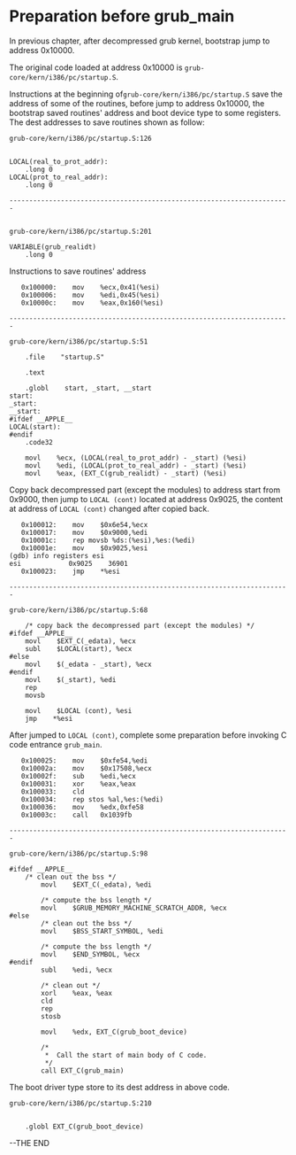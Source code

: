 # Preparation before grub\_main

In previous chapter, after decompressed grub kernel, bootstrap jump to address 0x10000.

The original code loaded at address 0x10000 is `grub-core/kern/i386/pc/startup.S`.

Instructions at the beginning of`grub-core/kern/i386/pc/startup.S` save the address of some of the routines, before jump to address 0x10000, the bootstrap saved routines' address and boot device type to some registers. The dest addresses to save routines shown as follow:

```assembly
grub-core/kern/i386/pc/startup.S:126


LOCAL(real_to_prot_addr):
    .long 0
LOCAL(prot_to_real_addr):
    .long 0

-----------------------------------------------------------------------


grub-core/kern/i386/pc/startup.S:201

VARIABLE(grub_realidt)
    .long 0
```

Instructions to save routines' address

```assembly
   0x100000:    mov    %ecx,0x41(%esi)
   0x100006:    mov    %edi,0x45(%esi)
   0x10000c:    mov    %eax,0x160(%esi)

-----------------------------------------------------------------------

grub-core/kern/i386/pc/startup.S:51

    .file    "startup.S"

    .text

    .globl    start, _start, __start
start:
_start:
__start:
#ifdef __APPLE__
LOCAL(start):
#endif
    .code32

    movl    %ecx, (LOCAL(real_to_prot_addr) - _start) (%esi)
    movl    %edi, (LOCAL(prot_to_real_addr) - _start) (%esi)
    movl    %eax, (EXT_C(grub_realidt) - _start) (%esi)
```

Copy back decompressed part \(except the modules\) to address start from 0x9000, then jump to `LOCAL (cont)` located at address 0x9025, the content at address of `LOCAL (cont)` changed after copied back.

```assembly
   0x100012:    mov    $0x6e54,%ecx
   0x100017:    mov    $0x9000,%edi
   0x10001c:    rep movsb %ds:(%esi),%es:(%edi)
   0x10001e:    mov    $0x9025,%esi
(gdb) info registers esi
esi            0x9025    36901
   0x100023:    jmp    *%esi

-----------------------------------------------------------------------

grub-core/kern/i386/pc/startup.S:68

    /* copy back the decompressed part (except the modules) */
#ifdef __APPLE__
    movl    $EXT_C(_edata), %ecx
    subl    $LOCAL(start), %ecx
#else
    movl    $(_edata - _start), %ecx
#endif
    movl    $(_start), %edi
    rep
    movsb

    movl    $LOCAL (cont), %esi
    jmp    *%esi
```

After jumped to `LOCAL (cont)`, complete some preparation before invoking C code entrance `grub_main`.

```assembly
   0x100025:    mov    $0xfe54,%edi
   0x10002a:    mov    $0x17508,%ecx
   0x10002f:    sub    %edi,%ecx
   0x100031:    xor    %eax,%eax
   0x100033:    cld    
   0x100034:    rep stos %al,%es:(%edi)
   0x100036:    mov    %edx,0xfe58
   0x10003c:    call   0x1039fb

-----------------------------------------------------------------------

grub-core/kern/i386/pc/startup.S:98

#ifdef __APPLE__
    /* clean out the bss */
        movl    $EXT_C(_edata), %edi

        /* compute the bss length */
        movl    $GRUB_MEMORY_MACHINE_SCRATCH_ADDR, %ecx
#else
        /* clean out the bss */
        movl    $BSS_START_SYMBOL, %edi

        /* compute the bss length */
        movl    $END_SYMBOL, %ecx
#endif
        subl    %edi, %ecx

        /* clean out */
        xorl    %eax, %eax
        cld
        rep
        stosb

        movl    %edx, EXT_C(grub_boot_device)

        /*
         *  Call the start of main body of C code.
         */
        call EXT_C(grub_main)
```

The boot driver type store to its dest address in above code.

```
grub-core/kern/i386/pc/startup.S:210


    .globl EXT_C(grub_boot_device)
```

--THE END

